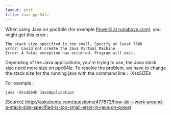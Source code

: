 ```yaml
---
layout: post
title: Java ppc64le
---
```


When using Java on ppc64le (for exemple [Power8 at runabove.com](http://runabove.me/QCC9)), you might get this error :

	The stack size specified is too small, Specify at least 768k
	Error: Could not create the Java Virtual Machine.
	Error: A fatal exception has occurred. Program will exit.

Depending of the Java applications, you're trying to use, the Java stack size need more size on ppc64le.
To resolve the problem, we have to change the stack size for the running java with the command line : -XssSIZEk

For exemple :

	java -Xss1664k JavaApplication

[Source] (http://askubuntu.com/questions/477873/how-do-i-work-around-a-stack-size-specified-is-too-small-error-in-java-on-powe)
